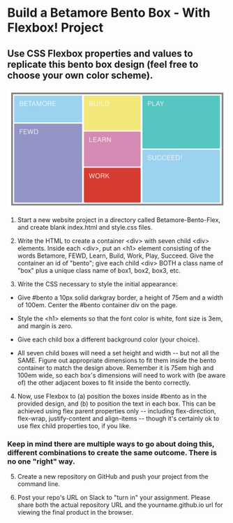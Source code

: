 # Build a Betamore Bento Box - With Flexbox! Project

## Use CSS Flexbox properties and values to replicate this bento box design (feel free to choose your own color scheme).
![alt text](assets/BetamoreBentoBox.png)

1. Start a new website project in a directory called Betamore-Bento-Flex, and create blank index.html and style.css files.

2. Write the HTML to create a container \<div> with seven child \<div> elements. Inside each \<div>, put an \<h1> element consisting of the words Betamore, FEWD, Learn, Build, Work, Play, Succeed. Give the container an id of "bento"; give each child \<div> BOTH a class name of "box" plus a unique class name of box1, box2, box3, etc.

3. Write the CSS necessary to style the initial appearance: 

- Give #bento a 10px solid darkgray border, a height of 75em and a width of 100em. Center the #bento container div on the page.

- Style the \<h1> elements so that the font color is white, font size is 3em, and margin is zero.

- Give each child box a different background color (your choice).

- All seven child boxes will need a set height and width -- but not all the SAME. Figure out appropriate dimensions to fit them inside the bento container to match the design above. Remember it is 75em high and 100em wide, so each box's dimensions will need to work with (be aware of) the other adjacent boxes to fit inside the bento correctly. 


4. Now, use Flexbox to (a) position the boxes inside #bento as in the provided design, and (b) to position the text in each box. This can be achieved using flex parent properties only -- including flex-direction, flex-wrap, justify-content and align-items -- though it's certainly ok to use flex child properties too, if you like.

### Keep in mind there are multiple ways to go about doing this, different combinations to create the same outcome. There is no one "right" way.

5. Create a new repository on GitHub and push your project from the command line. 

6. Post your repo's URL on Slack to "turn in" your assignment. Please share both the actual repository URL and the yourname.github.io url for viewing the final product in the browser.



